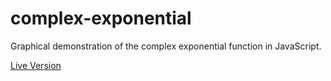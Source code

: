 # complex-exponential
Graphical demonstration of the complex exponential function in JavaScript.

[Live Version](https://dondrews.github.io/complex-exponential/)